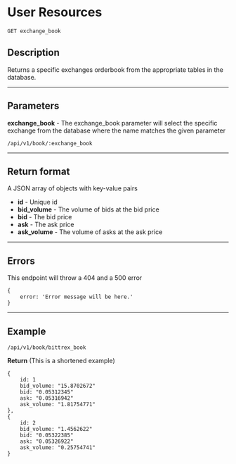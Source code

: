 # User Resources

    GET exchange_book

## Description
Returns a specific exchanges orderbook from the appropriate tables in the database.

***

## Parameters


**exchange_book** - The exchange_book parameter will select the specific exchange from the database where the name matches the given parameter

    /api/v1/book/:exchange_book

***

## Return format

A JSON array of objects with key-value pairs

- **id**  - Unique id
- **bid_volume** - The volume of bids at the bid price
- **bid** - The bid price
- **ask** - The ask price
- **ask_volume** - The volume of asks at the ask price

***

## Errors
This endpoint will throw a 404 and a 500 error

```
{
    error: 'Error message will be here.'
}
```

***

## Example

    /api/v1/book/bittrex_book

**Return** (This is a shortened example)

```
{
	id: 1
	bid_volume: "15.8702672"
	bid: "0.05312345"
	ask: "0.05316942"
	ask_volume: "1.81754771"
},
{
	id: 2
	bid_volume: "1.4562622"
	bid: "0.05322385"
	ask: "0.05326922"
	ask_volume: "0.25754741"
}
```